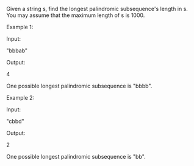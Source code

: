 Given a string s, find the longest palindromic subsequence's length in s. You may assume that the maximum length of s is 1000.

Example 1:

Input:

"bbbab"

Output:

4

One possible longest palindromic subsequence is "bbbb".

Example 2:

Input:

"cbbd"

Output:

2

One possible longest palindromic subsequence is "bb".

